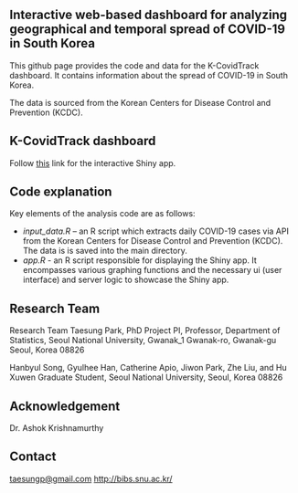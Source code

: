 ## Interactive web-based dashboard for analyzing geographical and temporal spread of COVID-19 in South Korea

This github page provides the code and data for the K-CovidTrack dashboard. It contains information about the spread of COVID-19 in South Korea. 

The data is sourced from the Korean Centers for Disease Control and Prevention (KCDC).


## K-CovidTrack dashboard

Follow [this](https://covidtrack.shinyapps.io/kcovidtrack/) link for the interactive Shiny app. 


## Code explanation

Key elements of the analysis code are as follows:
- *input_data.R* – an R script which extracts daily COVID-19 cases via API from the Korean Centers for Disease Control and Prevention (KCDC). The data is is saved into the main directory.
- *app.R* - an R script responsible for displaying the Shiny app. It encompasses various graphing functions and the necessary ui (user interface) and server logic to showcase the Shiny app.


## Research Team

Research Team
Taesung Park, PhD
Project PI,
Professor, Department of Statistics,
Seoul National University,
Gwanak_1 Gwanak-ro, Gwanak-gu
Seoul, Korea 08826

Hanbyul Song, Gyulhee Han, Catherine Apio, Jiwon Park, Zhe Liu, and Hu Xuwen
Graduate Student, Seoul National University, Seoul, Korea 08826


## Acknowledgement

Dr. Ashok Krishnamurthy


## Contact

taesungp@gmail.com
http://bibs.snu.ac.kr/
